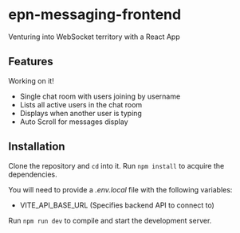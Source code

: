 # epn-messaging-frontend
Venturing into WebSocket territory with a React App

## Features
Working on it!
- Single chat room with users joining by username
- Lists all active users in the chat room
- Displays when another user is typing
- Auto Scroll for messages display

## Installation

Clone the repository and `cd` into it. Run `npm install` to acquire the dependencies.

You will need to provide a *.env.local* file with the following variables:
- VITE_API_BASE_URL (Specifies backend API to connect to)

Run `npm run dev` to compile and start the development server.